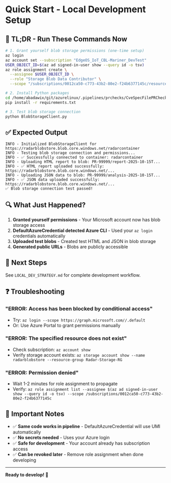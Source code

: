 # Quick Start - Local Development Setup

## 🎯 TL;DR - Run These Commands Now

```bash
# 1. Grant yourself blob storage permissions (one-time setup)
az login
az account set --subscription "EdgeOS_IoT_CBL-Mariner_DevTest"
USER_OBJECT_ID=$(az ad signed-in-user show --query id -o tsv)
az role assignment create \
  --assignee $USER_OBJECT_ID \
  --role "Storage Blob Data Contributor" \
  --scope "/subscriptions/0012ca50-c773-43b2-80e2-f24b6377145c/resourceGroups/Radar-Storage-RG/providers/Microsoft.Storage/storageAccounts/radarblobstore"

# 2. Install Python packages
cd /home/abadawix/git/azurelinux/.pipelines/prchecks/CveSpecFilePRCheck
pip install -r requirements.txt

# 3. Test blob storage connection
python BlobStorageClient.py
```

## ✅ Expected Output

```
INFO - Initialized BlobStorageClient for https://radarblobstore.blob.core.windows.net/radarcontainer
INFO - Testing blob storage connection and permissions...
INFO - ✅ Successfully connected to container: radarcontainer
INFO - Uploading HTML report to blob: PR-99999/report-2025-10-15T...
INFO - ✅ HTML report uploaded successfully: https://radarblobstore.blob.core.windows.net/...
INFO - Uploading JSON data to blob: PR-99999/analysis-2025-10-15T...
INFO - ✅ JSON data uploaded successfully: https://radarblobstore.blob.core.windows.net/...
✅ Blob storage connection test passed!
```

## 🔍 What Just Happened?

1. **Granted yourself permissions** - Your Microsoft account now has blob storage access
2. **DefaultAzureCredential detected Azure CLI** - Used your `az login` credentials automatically
3. **Uploaded test blobs** - Created test HTML and JSON in blob storage
4. **Generated public URLs** - Blobs are publicly accessible

## 🚀 Next Steps

See `LOCAL_DEV_STRATEGY.md` for complete development workflow.

## ❓ Troubleshooting

### "ERROR: Access has been blocked by conditional access"
- Try: `az login --scope https://graph.microsoft.com//.default`
- Or: Use Azure Portal to grant permissions manually

### "ERROR: The specified resource does not exist"
- Check subscription: `az account show`
- Verify storage account exists: `az storage account show --name radarblobstore --resource-group Radar-Storage-RG`

### "ERROR: Permission denied"
- Wait 1-2 minutes for role assignment to propagate
- Verify: `az role assignment list --assignee $(az ad signed-in-user show --query id -o tsv) --scope /subscriptions/0012ca50-c773-43b2-80e2-f24b6377145c`

## 📝 Important Notes

- ✅ **Same code works in pipeline** - DefaultAzureCredential will use UMI automatically
- ✅ **No secrets needed** - Uses your Azure login
- ✅ **Safe for development** - Your account already has subscription access
- ✅ **Can be revoked later** - Remove role assignment when done developing

---

**Ready to develop! 🎉**
